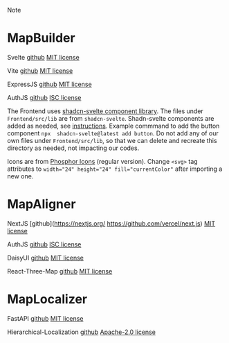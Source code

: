 Note

# MapBuilder

Svelte [github](https://github.com/sveltejs/svelte)
[MIT license](https://github.com/sveltejs/svelte?tab=MIT-1-ov-file#readme)

Vite [github](https://github.com/vitejs/vite)
[MIT license](https://github.com/vitejs/vite?tab=MIT-1-ov-file#readme)

ExpressJS [github](https://github.com/expressjs/express)
[MIT license](https://github.com/expressjs/express?tab=MIT-1-ov-file#readme)

AuthJS [github](https://github.com/nextauthjs/next-auth)
[ISC license](https://github.com/nextauthjs/next-auth?tab=ISC-1-ov-file#readme)

The Frontend uses [shadcn-svelte component library](https://www.shadcn-svelte.com/). The files under `Frontend/src/lib` are from `shadcn-svelte`. Shadn-svelte components are added as needed, see [instructions](https://www.shadcn-svelte.com/docs/installation/sveltekit). Example commmand to add the button component `npx  shadcn-svelte@latest add button`. Do not add any of our own files under `Frontend/src/lib`, so that we can delete and recreate this directory as needed, not impacting our codes.

Icons are from [Phosphor Icons](https://phosphoricons.com/) (regular version).
Change `<svg>` tag attributes to `width="24" height="24" fill="currentColor"` after importing a new one.

# MapAligner

NextJS [github](https://nextjs.org/ https://github.com/vercel/next.js)
[MIT license](https://github.com/vercel/next.js/?tab=MIT-1-ov-file#readme)

AuthJS [github](https://github.com/nextauthjs/next-auth)
[ISC license](https://github.com/nextauthjs/next-auth?tab=ISC-1-ov-file#readme)

DaisyUI [github](https://github.com/saadeghi/daisyui)
[MIT license](https://github.com/saadeghi/daisyui?tab=MIT-1-ov-file#readme)

React-Three-Map [github](https://github.com/RodrigoHamuy/react-three-map)
[MIT license](https://github.com/RodrigoHamuy/react-three-map?tab=MIT-1-ov-file#readme)

# MapLocalizer

FastAPI [github](https://github.com/FastAPI/FastAPI)
[MIT license](https://github.com/FastAPI/FastAPI?tab=MIT-1-ov-file#readme)

Hierarchical-Localization [github](https://github.com/cvg/Hierarchical-Localization)
[Apache-2.0 license](https://github.com/cvg/Hierarchical-Localization?tab=Apache-2.0-1-ov-file#readme)

